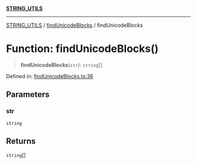 [**STRING_UTILS**](../../README.md)

***

[STRING_UTILS](../../README.md) / [findUnicodeBlocks](../README.md) / findUnicodeBlocks

# Function: findUnicodeBlocks()

> **findUnicodeBlocks**(`str`): `string`[]

Defined in: [findUnicodeBlocks.ts:36](https://github.com/dailker/everyutil/blob/9f9d77d7401f21657d579473c8868c96f7b4bad7/src/string/findUnicodeBlocks.ts#L36)

## Parameters

### str

`string`

## Returns

`string`[]
